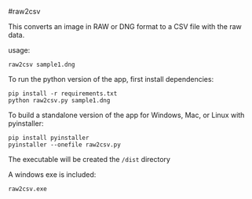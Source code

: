 #raw2csv

This converts an image in RAW or DNG format to a CSV file with the raw data.

usage:

    raw2csv sample1.dng

To run the python version of the app, first install dependencies:
    
    pip install -r requirements.txt
    python raw2csv.py sample1.dng
    
To build a standalone version of the app for Windows, Mac, or Linux with pyinstaller:

    pip install pyinstaller 
    pyinstaller --onefile raw2csv.py

The executable will be created the `/dist` directory

A windows exe is included:

    raw2csv.exe

